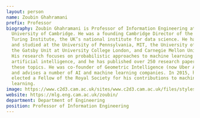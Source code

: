 ```yaml
---
layout: person
name: Zoubin Ghahramani
prefix: Professor
biography: Zoubin Ghahramani is Professor of Information Engineering at the
  University of Cambridge. He was a founding Cambridge Director of the Alan
  Turing Institute, the UK’s national institute for data science. He has worked
  and studied at the University of Pennsylvania, MIT, the University of Toronto,
  the Gatsby Unit at University College London, and Carnegie Mellon University.
  His research focuses on probabilistic approaches to machine learning and
  artificial intelligence, and he has published over 250 research papers on
  these topics. He was co-founder of Geometric Intelligence (now Uber AI Labs)
  and advises a number of AI and machine learning companies. In 2015, he was
  elected a Fellow of the Royal Society for his contributions to machine
  learning.
image: https://www.c2d3.cam.ac.uk/sites/www.c2d3.cam.ac.uk/files/styles/inline_image_260/public/images/profile/zoubin-ghahramani.jpg?itok=CDF81lXv
website: https://mlg.eng.cam.ac.uk/zoubin/
department: Department of Engineering
position: Professor of Information Engineering
---
```

